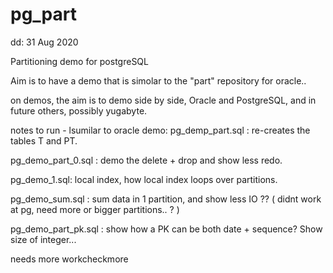# pg_part

dd: 31 Aug 2020

Partitioning demo for postgreSQL

Aim is to have a demo that is simolar to the "part" repository for oracle..

on demos, the aim is to demo side by side, Oracle and PostgreSQL, and in future others, possibly yugabyte.


notes to run - lsumilar to oracle demo:
pg_demp_part.sql : re-creates the tables T and PT.

pg_demo_part_0.sql : demo the delete + drop and show less redo.

pg_demo_1.sql: local index, how local index loops over partitions.

pg_demo_sum.sql : sum data in 1 partition, and show less IO ?? 
    ( didnt work at pg, need more or bigger partitions.. ? )

pg_demo_part_pk.sql : show how a PK can be both date + sequence? 
    Show size of integer... 


needs more workcheckmore
